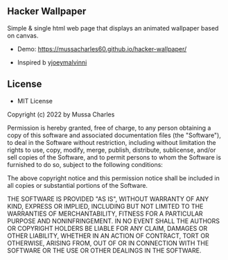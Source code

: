 ## Hacker Wallpaper

Simple & single html web page that displays an animated wallpaper based on canvas.

* Demo: https://mussacharles60.github.io/hacker-wallpaper/



* Inspired b y[joeymalvinni](https://github.com/joeymalvinni/webrtc-ip)
 <!-- https://webrtc-ip.herokuapp.com/ -->
 <!-- [Hacker News](https://news.ycombinator.com/) -->
 <!-- https://api.ipify.org/?format=json -->
 <!-- https://stackoverflow.com/questions/391979/how-to-get-clients-ip-address-using-javascript -->
 <!-- http://ip.jsontest.com/ -->
 <!-- https://api.ipify.org/?format=jsonp -->
 <!-- https://api.ipgeolocation.io/ipgeo?apiKey=f8e0b361e8f4405c94613ab534959fdf -->
 <!-- https://api.ipdata.co/?api-key=be0f755b93290b4c100445d77533d291763a417c75524e95e07819ad -->
 <!-- http://ip-api.com/json -->
 <!-- https://ipapi.co/json/ -->
 <!-- https://json.geoiplookup.io/ -->
 <!-- http://gd.geobytes.com/GetCityDetails -->
 <!-- https://api.db-ip.com/v2/free/self -->
 <!-- https://www.cloudflare.com/cdn-cgi/trace -->

 ## License

*  MIT License

Copyright (c) 2022 by Mussa Charles

Permission is hereby granted, free of charge, to any person obtaining a copy
of this software and associated documentation files (the "Software"), to deal
in the Software without restriction, including without limitation the rights
to use, copy, modify, merge, publish, distribute, sublicense, and/or sell
copies of the Software, and to permit persons to whom the Software is
furnished to do so, subject to the following conditions:

The above copyright notice and this permission notice shall be included in all
copies or substantial portions of the Software.

THE SOFTWARE IS PROVIDED "AS IS", WITHOUT WARRANTY OF ANY KIND, EXPRESS OR
IMPLIED, INCLUDING BUT NOT LIMITED TO THE WARRANTIES OF MERCHANTABILITY,
FITNESS FOR A PARTICULAR PURPOSE AND NONINFRINGEMENT. IN NO EVENT SHALL THE
AUTHORS OR COPYRIGHT HOLDERS BE LIABLE FOR ANY CLAIM, DAMAGES OR OTHER
LIABILITY, WHETHER IN AN ACTION OF CONTRACT, TORT OR OTHERWISE, ARISING FROM,
OUT OF OR IN CONNECTION WITH THE SOFTWARE OR THE USE OR OTHER DEALINGS IN THE
SOFTWARE.